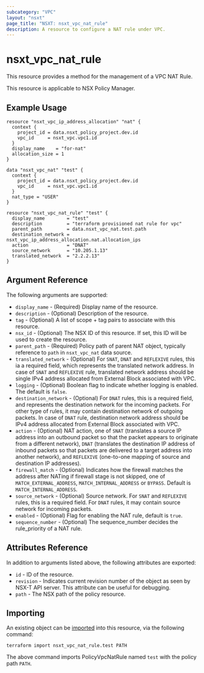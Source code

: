 ```yaml
---
subcategory: "VPC"
layout: "nsxt"
page_title: "NSXT: nsxt_vpc_nat_rule"
description: A resource to configure a NAT rule under VPC.
---
```


# nsxt_vpc_nat_rule

This resource provides a method for the management of a VPC NAT Rule.

This resource is applicable to NSX Policy Manager.

## Example Usage

```hcl
resource "nsxt_vpc_ip_address_allocation" "nat" {
  context {
    project_id = data.nsxt_policy_project.dev.id
    vpc_id     = nsxt_vpc.vpc1.id
  }
  display_name    = "for-nat"
  allocation_size = 1
}

data "nsxt_vpc_nat" "test" {
  context {
    project_id = data.nsxt_policy_project.dev.id
    vpc_id     = nsxt_vpc.vpc1.id
  }
  nat_type = "USER"
}

resource "nsxt_vpc_nat_rule" "test" {
  display_name        = "test"
  description         = "terraform provisioned nat rule for vpc"
  parent_path         = data.nsxt_vpc_nat.test.path
  destination_network = nsxt_vpc_ip_address_allocation.nat.allocation_ips
  action              = "DNAT"
  source_network      = "10.205.1.13"
  translated_network  = "2.2.2.13"
}
```

## Argument Reference

The following arguments are supported:

* `display_name` - (Required) Display name of the resource.
* `description` - (Optional) Description of the resource.
* `tag` - (Optional) A list of scope + tag pairs to associate with this resource.
* `nsx_id` - (Optional) The NSX ID of this resource. If set, this ID will be used to create the resource.
* `parent_path` - (Required) Policy path of parent NAT object, typically reference to `path` in `nsxt_vpc_nat` data source.
* `translated_network` - (Optional) For `SNAT`, `DNAT` and `REFLEXIVE` rules, this ia a required field, which
represents the translated network address. In case of `SNAT` and `REFLEXIVE` rule, translated network address should be single IPv4 address allocated from External Block associated with VPC.
* `logging` - (Optional) Boolean flag to indicate whether logging is enabled. The default is `false`.
* `destination_network` - (Optional) For `DNAT` rules, this is a required field, and represents the destination network for the incoming packets. For other type of rules, it may contain destination network of outgoing packets. In case of `DNAT` rule, destination network address should be IPv4 address allocated from External Block associated with VPC.
* `action` - (Optional) NAT action, one of `SNAT` (translates a source IP address into an outbound packet so that
the packet appears to originate from a different network), `DNAT` (translates the destination IP address of inbound packets so that packets are delivered to a target address into another network), and `REFLEXIVE` (one-to-one mapping of source and destination IP addresses).
* `firewall_match` - (Optional) Indicates how the firewall matches the address after NATing if firewall
stage is not skipped, one of `MATCH_EXTERNAL_ADDRESS`, `MATCH_INTERNAL_ADDRESS` or `BYPASS`. Default is `MATCH_INTERNAL_ADDRESS`.
* `source_network` - (Optional) Source network. For `SNAT` and `REFLEXIVE` rules, this is a required field. For `DNAT` rules, it may contain source network for incoming packets.
* `enabled` - (Optional) Flag for enabling the NAT rule, default is `true`.
* `sequence_number` - (Optional) The sequence_number decides the rule_priority of a NAT rule.

## Attributes Reference

In addition to arguments listed above, the following attributes are exported:

* `id` - ID of the resource.
* `revision` - Indicates current revision number of the object as seen by NSX-T API server. This attribute can be useful for debugging.
* `path` - The NSX path of the policy resource.

## Importing

An existing object can be [imported][docs-import] into this resource, via the following command:

[docs-import]: https://www.terraform.io/cli/import

```
terraform import nsxt_vpc_nat_rule.test PATH
```

The above command imports PolicyVpcNatRule named `test` with the policy path `PATH`.

